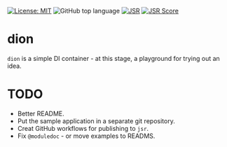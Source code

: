 [![License: MIT](https://img.shields.io/badge/License-MIT-yellow.svg)](https://opensource.org/licenses/MIT)
![GitHub top language](https://img.shields.io/github/languages/top/dc0d/dion)
[![JSR](https://jsr.io/badges/@dc0d/dion)](https://jsr.io/@dc0d/dion)
[![JSR Score](https://jsr.io/badges/@dc0d/dion/score)](https://jsr.io/@dc0d/dion)

# dion

`dion` is a simple DI container - at this stage, a playground for trying out an idea.

# TODO

- Better README.
- Put the sample application in a separate git repository.
- Creat GitHub workflows for publishing to `jsr`.
- Fix `@moduledoc` - or move examples to READMS.
